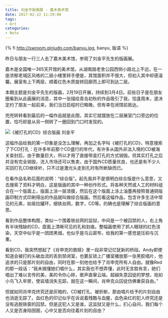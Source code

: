 ```yaml
---
title: 刘金平版画展 - 嘉木美术馆
date: 2017-02-22 11:29:08
tags:
- Art
categories:
- Note
---
```


{% fi http://swroom.qiniudn.com/banyu.jpg, banyu, 版语 %}

昨日与朋友一行三人去了嘉木美术馆，参观了刘金平先生的版画展。

嘉木是全国唯一365天开馆的美术馆，从湖南路老舍公园西侧小路北上不远，在一座浓郁老城区风格的二层小楼里转手便是，其馆面积并不很大，但初入其中却感温馨。展室有上下两层，顺着红色木质旋转回廊而上即可到达二层。

本期主题是刘金平先生的版画，2月19日开展，持续到3月4日。前些日子是在朋友圈看到从此画展的消息，其中一张描绘青岛初秋的作品吸引了我，恰逢周末，遂决定约了朋友一起前来，我们当日启程时已略晚，但有幸在闭馆前抵达。

兜兜转转看到最后的一幅作品就是此图，其实它就摆放在二层展室门口旁边的位置，恰巧却是从另一侧转了一圈回到门口时发现的。

<!-- more -->

![《被打孔的CD》综合版画 刘金平](http://swroom.qiniudn.com/cd-liujinping.jpg)

这幅作品给我的第一印象是没怎么理解，再加之名字叫《被打孔的CD》，特意搜索了下CD打孔：在许多年前那个CD盛行的年代，有许多从国外非法入境的CD被海关查封后，由于数量巨大，所以才用了直接带盒打孔的方式销毁。但其实打孔之后并没有完全销毁，流入市场还可以售卖，由于国外CD质量优良，也还是有不少人买回打孔CD继续听，只不过是激光头走到孔时有所断缺而已。

在看作品名称后面的说明：“综合版”。起先我并不是很明白综合版是什么意思，又去搜索了资料才明白，这是版画的其中一种创作形式。将各种天然或人工的材料组合在一个版面上，版面上涂一层漆膜，然后在这个版面上涂上油墨再按照普通铜版画印制方式印刷得出的作品就叫做综合版画。然后看这幅作品，包含许多生活中常见的元素，如易拉罐环，细铁丝网，数字，CD等。的确也是理解了综合版画的意思。

看到作品整体构图，类似一个围着铁丝网的监狱，中间是一个被囚禁的人，右上角有半块残缺的CD，盘面上清晰可见的孔和划痕。整幅画使用了抓人眼球的红色渲染，天空中似乎是一团团黑烟，也似乎是乌云密布，给我的第一感觉是压抑与沉重。

看到CD，我突然想起了《肖申克的救赎》里一段非常记忆犹新的桥段。Andy即使知道会被打的头破血流的丢到禁闭室，也要反锁上广播室播放那一张黑胶唱片，他追求的只是那片刻的自由，同时在那一刻他也给予了肖申克所有人自由。就像Red的那一段话：“我未搞懂她们唱什么，其实我也不想弄懂，此时无言胜有言，她们唱出了难以言传的美，美的令你心碎，歌声直窜云端，超越失意囚徒的梦想，宛如小鸟飞入牢房，使岩墙消失无踪，就在这一瞬间，肖申克众囚徒仿佛重获自由。”

但就如同肖申克终究还是灰暗的，CD被打孔、被折断，那由唱片给予的片刻自由也消逝无踪了。血红色的印记似乎在诉说着残酷与血腥，血色染红的犯人终究还是没有逃脱铁窗的囚禁。但是这犯人又是谁，这监狱又是什么，扪心自问，我们每个人又是否身陷囹圄，心中又是否向往着片刻的自由？
